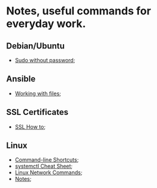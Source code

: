 # Notes, useful commands for everyday work.

## Debian/Ubuntu

- <a href="./sudoWithoutPassword.md">Sudo without password</a>;

## Ansible

- <a href="./ansible/workingWithFiles.md">Working with files</a>;

## SSL Certificates

- <a href="./sslHowTo.md">SSL How to</a>;

## Linux

- <a href="./bashClShortcuts.md">Command-line Shortcuts</a>;
- <a href="./systemctlCheatSheet.md">systemctl Cheat Sheet</a>;
- <a href="./linuxNetworkCommands.md">Linux Network Commands</a>;
- <a href="./linuxNotes.md">Notes</a>;